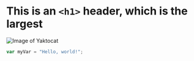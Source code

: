 # This is an `<h1>` header, which is the largest


![Image of Yaktocat](https://octodex.github.com/images/yaktocat.png)


``` javascript
var myVar = "Hello, world!";
```
